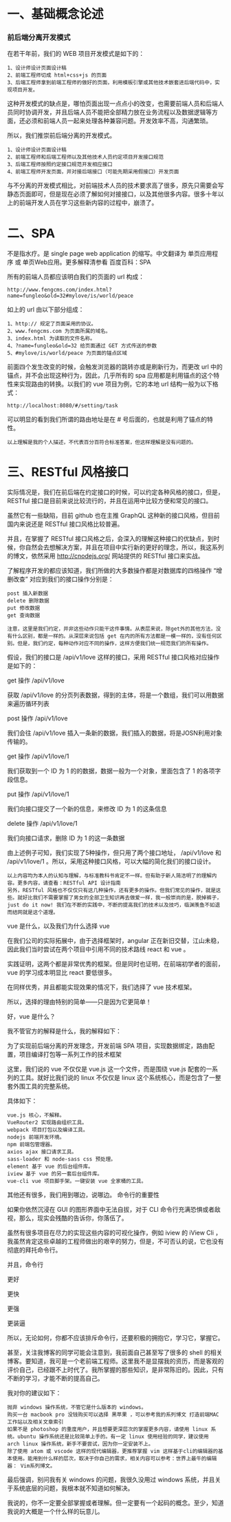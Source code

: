 # 一、基础概念论述

### 前后端分离开发模式
在若干年前，我们的 WEB 项目开发模式是如下的：

    1、设计师设计页面设计稿
    2、前端工程师切成 html+css+js 的页面
    3、后端工程师拿到前端工程师的做好的页面，利用模板引擎或其他技术嵌套进后端代码中，实现项目开发。

这种开发模式的缺点是，哪怕页面出现一点点小的改变，也需要前端人员和后端人员同时协调开发，并且后端人员不能把全部精力放在业务流程以及数据逻辑等方面，还必须和前端人员一起来处理各种兼容问题。开发效率不高，沟通繁琐。

所以，我们推崇前后端分离的开发模式。

    1、设计师设计页面设计稿
    2、前端工程师和后端工程师以及其他技术人员约定项目开发接口规范
    3、后端工程师按照约定接口规范开发相应接口
    4、前端工程师开发页面，并对接后端接口（可能先期采用假接口）开发页面

与不分离的开发模式相比，对前端技术人员的技术要求高了很多，原先只需要会写静态页面即可，但是现在必须了解如何对接接口，以及其他很多内容。很多十年以上的前端开发人员在学习这些新内容的过程中，崩溃了。

# 二、SPA

不是指水疗。是 single page web application 的缩写。中文翻译为 单页应用程序 或 单页Web应用。更多解释清参看 百度百科：SPA

所有的前端人员都应该明白我们的页面的 url 构成：

    http://www.fengcms.com/index.html?name=fungleo&old=32#mylove/is/world/peace

如上的 url 由以下部分组成：

    1、http:// 规定了页面采用的协议。
    2、www.fengcms.com 为页面所属的域名。
    3、index.html 为读取的文件名称。
    4、?name=fungleo&old=32 给页面通过 GET 方式传送的参数
    5、#mylove/is/world/peace 为页面的锚点区域

前面四个发生改变的时候，会触发浏览器的跳转亦或是刷新行为，而更改 url 中的锚点，并不会出现这种行为，因此，几乎所有的 spa 应用都是利用锚点的这个特性来实现路由的转换。以我们的 vue 项目为例，它的本地 url 结构一般为以下格式：

    http://localhost:8080/#/setting/task

可以明显的看到我们所谓的路由地址是在 # 号后面的，也就是利用了锚点的特性。

    以上理解是我的个人描述，不代表百分百符合标准答案，但这样理解是没有问题的。

# 三、RESTful 风格接口
实际情况是，我们在前后端在约定接口的时候，可以约定各种风格的接口，但是，RESTful 接口是目前来说比较流行的，并且在运用中比较方便和常见的接口。

虽然它有一些缺陷，目前 github 也在主推 GraphQL 这种新的接口风格，但目前国内来说还是 RESTful 接口风格比较普遍。

并且，在掌握了 RESTful 接口风格之后，会深入的理解这种接口的优缺点，到时候，你自然会去想解决方案，并且在项目中实行新的更好的理念，所以，我这系列的博文，依然采用 http://cnodejs.org/ 网站提供的 RESTful 接口来实战。

了解程序开发的都应该知道，我们所做的大多数操作都是对数据库的四格操作 “增删改查” 对应到我们的接口操作分别是：

    post 插入新数据
    delete 删除数据
    put 修改数据
    get 查询数据

    注意，这里是我们约定，并非这些动作只能干这件事情。从表层来说，除get外的其他方法，没有什么区别，都是一样的。从深层来说包括 get 在内的所有方法都是一模一样的，没有任何区别。但是，我们约定，每种动作对应不同的操作，这样方便我们统一规范我们的所有操作。

假设，我们的接口是 /api/v1/love 这样的接口，采用 RESTful 接口风格对应操作是如下的：

get 操作 /api/v1/love

获取 /api/v1/love 的分页列表数据，得到的主体，将是一个数组，我们可以用数据来遍历循环列表

post 操作 /api/v1/love

我们会往 /api/v1/love 插入一条新的数据，我们插入的数据，将是JOSN利用对象传输的。

get 操作 /api/v1/love/1

我们获取到一个 ID 为 1 的的数据，数据一般为一个对象，里面包含了 1 的各项字段信息。

put 操作 /api/v1/love/1

我们向接口提交了一个新的信息，来修改 ID 为 1 的这条信息

delete 操作 /api/v1/love/1

我们向接口请求，删除 ID 为 1 的这一条数据

由上述例子可知，我们实现了5种操作，但只用了两个接口地址， /api/v1/love 和 /api/v1/love/1 。所以，采用这种接口风格，可以大幅的简化我们的接口设计。

    以上内容均为本人的认知与理解，与标准教科书肯定不一样。但有助于新人简洁明了的理解内容。更多内容，请查看：RESTful API 设计指南
    另外，RESTful 风格也不仅仅只有这几种操作，还有更多的操作。但我们常见的操作，就是这些。就好比我们不需要掌握了男女的全部卫生知识再去做爱一样，我一般崇尚的是，脱掉裤子，just do it now! 我们在不断的实践中，不断的提高我们的技术以及技巧，临渊羡鱼不如退而结网就是这个道理。

vue 是什么，以及我们为什么选择 vue

在我们公司的实际拓展中，由于选择框架时，angular 正在新旧交替，江山未稳，因此我们当时尝试在两个项目中引用不同的技术路线 react 和 vue 。

实践证明，这两个都是非常优秀的框架。但是同时也证明，在前端初学者的面前，vue 的学习成本明显比 react 要低很多。

在同样优秀，并且都能实现效果的情况下，我们选择了 vue 技术框架。

所以，选择的理由特别的简单——只是因为它更简单！

好，vue 是什么？

我不管官方的解释是什么，我的解释如下：

为了实现前后端分离的开发理念，开发前端 SPA 项目，实现数据绑定，路由配置，项目编译打包等一系列工作的技术框架

这里，我们说的 vue 不仅仅是 vue.js 这一个文件，而是围绕 vue.js 配套的一系列的工具。就好比我们说的 linux 不仅仅是 linux 这个系统核心，而是包含了一整套外围工具的完整系统。

具体如下：

    vue.js 核心，不解释。
    VueRouter2 实现路由组织工具。
    webpack 项目打包以及编译工具。
    nodejs 前端开发环境。
    npm 前端包管理器。
    axios ajax 接口请求工具。
    sass-loader 和 node-sass css 预处理。
    element 基于 vue 的后台组件库。
    iview 基于 vue 的另一套后台组件库。
    vue-cli vue 项目脚手架。一键安装 vue 全家桶的工具。

其他还有很多，我们用到哪边，说哪边。
命令行的重要性

如果你依然沉浸在 GUI 的图形界面中无法自拔，对于 CLI 命令行充满恐惧或者敌视，那么，现实会残酷的告诉你，你落伍了。

虽然有很多项目在尽力的实现这些内容的可视化操作，例如 iview 的 iView Cli ，我虽然肯定这些卓越的工程师做出的艰辛的努力，但是，不可否认的说，它也没有彻底的拜托命令行。

并且，命令行

更好

更快

更强

更装逼

所以，无论如何，你都不应该排斥命令行，还要积极的拥抱它，学习它，掌握它。

甚至，关注我博客的同学可能会注意到，我前面自己甚至写了很多的 shell 的相关博客。要知道，我可是一个老前端工程师。这里我不是显摆我的资历，而是客观的评价自己，已经跟不上时代了。我所掌握的那些知识，是非常陈旧的。因此，只有不断的学习，才能不断的提高自己。

我对你的建议如下：

    抛弃 windows 操作系统，不管它是什么版本的 windows。
    购买一台 macbook pro 没钱购买可以选择 黑苹果 ，可以参考我的系列博文 打造前端MAC工作站以及相关文章索引
    如果不是 photoshop 的重度用户，并且想要更深层次的掌握更多内容，请使用 linux 系统。ubuntu 操作系统还是比较简单上手的。有一定 linux 使用经验的同学，建议使用 arch linux 操作系统，新手不要尝试，因为你一定安装不上。
    除了使用 atom 或 vscode 这样的现代编辑器，更推荐掌握 vim 这样基于cli的编辑器的基本使用。能用到什么样的层次，取决于你自己的需求，相关内容可以参考：世界上最牛的编辑器： Vim系列博文。

最后强调，别问我有关 windows 的问题，我很久没用过 windows 系统，并且关于系统底层的问题，我根本就不知道如何解决。

我说的，你不一定要全部掌握或者理解。但一定要有一个起码的概念。至少，知道我说的大概是一个什么样的玩意儿。
